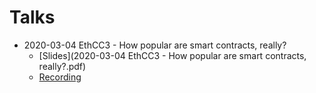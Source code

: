# Talks

- 2020-03-04 EthCC3 - How popular are smart contracts, really?
  - [Slides](2020-03-04 EthCC3 - How popular are smart contracts, really?.pdf)
  - [Recording](https://www.youtube.com/watch?v=FDUfJFb8Rko)

